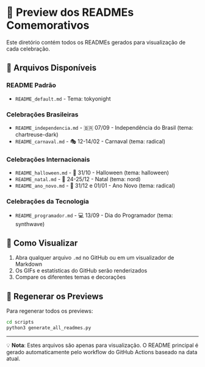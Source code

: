 # 🎨 Preview dos READMEs Comemorativos

Este diretório contém todos os READMEs gerados para visualização de cada celebração.

## 📂 Arquivos Disponíveis

### README Padrão
- `README_default.md` - Tema: tokyonight

### Celebrações Brasileiras
- `README_independencia.md` - 🇧🇷 07/09 - Independência do Brasil (tema: chartreuse-dark)
- `README_carnaval.md` - 🎭 12-14/02 - Carnaval (tema: radical)

### Celebrações Internacionais
- `README_halloween.md` - 🎃 31/10 - Halloween (tema: halloween)
- `README_natal.md` - 🎄 24-25/12 - Natal (tema: nord)
- `README_ano_novo.md` - 🎊 31/12 e 01/01 - Ano Novo (tema: radical)

### Celebrações da Tecnologia
- `README_programador.md` - 💻 13/09 - Dia do Programador (tema: synthwave)

## 🚀 Como Visualizar

1. Abra qualquer arquivo `.md` no GitHub ou em um visualizador de Markdown
2. Os GIFs e estatísticas do GitHub serão renderizados
3. Compare os diferentes temas e decorações

## 🔄 Regenerar os Previews

Para regenerar todos os previews:

```bash
cd scripts
python3 generate_all_readmes.py
```

---

💡 **Nota**: Estes arquivos são apenas para visualização. O README principal é gerado automaticamente pelo workflow do GitHub Actions baseado na data atual.

